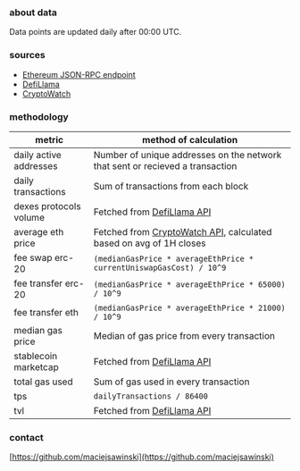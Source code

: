### about data

Data points are updated daily after 00:00 UTC.

### sources

- [Ethereum JSON-RPC endpoint](https://ethereum.org/en/developers/docs/apis/json-rpc/)
- [DefiLlama](https://defillama.com/docs/api)
- [CryptoWatch](https://docs.cryptowat.ch/rest-api/)

### methodology

| metric                 | method of calculation                                                                                     |
| ---------------------- | --------------------------------------------------------------------------------------------------------- |
| daily active addresses | Number of unique addresses on the network that sent or recieved a transaction                             |
| daily transactions     | Sum of transactions from each block                                                                       |
| dexes protocols volume | Fetched from [DefiLlama API](https://defillama.com/docs/api)                                              |
| average eth price      | Fetched from [CryptoWatch API](https://docs.cryptowat.ch/rest-api/), calculated based on avg of 1H closes |
| fee swap erc-20        | `(medianGasPrice * averageEthPrice * currentUniswapGasCost) / 10^9`                                       |
| fee transfer erc-20    | `(medianGasPrice * averageEthPrice * 65000) / 10^9`                                                       |
| fee transfer eth       | `(medianGasPrice * averageEthPrice * 21000) / 10^9`                                                       |
| median gas price       | Median of gas price from every transaction                                                                |
| stablecoin marketcap   | Fetched from [DefiLlama API](https://defillama.com/docs/api)                                              |
| total gas used         | Sum of gas used in every transaction                                                                      |
| tps                    | `dailyTransactions / 86400`                                                                               |
| tvl                    | Fetched from [DefiLlama API](https://defillama.com/docs/api)                                              |

### contact

[https://github.com/maciejsawinski](https://github.com/maciejsawinski)
